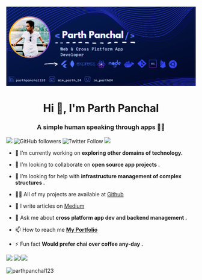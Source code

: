 ![](https://github.com/parthpanchal123/parthpanchal123/blob/master/my_readme.png)  
<h1 align="center">Hi 👋, I'm Parth Panchal</h1>
<h3 align="center">A simple human speaking through apps 👨‍💻</h3>


![](https://komarev.com/ghpvc/?username=parthpanchal123)
![GitHub followers](https://img.shields.io/github/followers/parthpanchal123?logo=Github&style=flat-square)
![Twitter Follow](https://img.shields.io/twitter/follow/im_parth_24)
[<img src="https://img.shields.io/twitter/url?color=grey&label=Connect&logo=Linkedin&style=flat-square&url=https%3A%2F%2Fwww.linkedin.com%2Fin%2Fparthpanchal123%2F">](https://www.linkedin.com/in/parthpanchal123/)

- 🔭 I’m currently working on **exploring other domains of technology.**

- 👯 I’m looking to collaborate on **open source app projects .**

- 🤔 I’m looking for help with **infrastructure management of complex structures .**

- 👨‍💻 All of my projects are available at [Github](https://github.com/parthpanchal123)

- 📝 I write articles on [Medium](https://medium.com/@parthpanchal53)

- 💬 Ask me about **cross platform app dev and backend management .**

- 📫 How to reach me **[My Portfolio](https://parthpanchal.me/)**   
- ⚡ Fun fact **Would prefer chai over coffee any-day .**  




<p align="left">
<a href="https://dev.to/parthpanchal123" target="blank"><img align="left" src="https://cdn.jsdelivr.net/npm/simple-icons@3.0.1/icons/dev-dot-to.svg" alt="parthpanchal123" height="20" width="20" /></a>
<a href="https://twitter.com/im_parth_24" target="blank"><img align="left" src="https://cdn.jsdelivr.net/npm/simple-icons@3.0.1/icons/twitter.svg" alt="im_parth_24" height="20" width="20" /></a>
<a href="https://linkedin.com/in/parthpanchal123" target="blank"><img align="left" src="https://cdn.jsdelivr.net/npm/simple-icons@3.0.1/icons/linkedin.svg" alt="parthpanchal123" height="20" width="20" /></a>
  
</p>  
</br>
</br>

<img src="https://github-readme-stats.vercel.app/api?username=parthpanchal123&show_icons=true" alt="parthpanchal123" />


